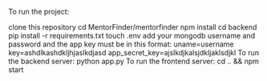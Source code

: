 To run the project:

clone this repository cd MentorFinder/mentorfinder npm install cd backend pip install -r requirements.txt touch .env add your mongodb username and password and the app key must be in this format: uname=username key=ashdlkashdkljhjaslkdjasd app_secret_key=ajslkdjkalsjdkljaklsdjkl To run the backend server: python app.py To run the frontend server: cd .. && npm start
